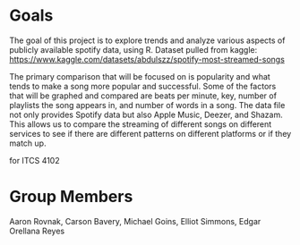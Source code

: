 # Goals
The goal of this project is to explore trends and analyze various aspects of publicly available spotify data, using R.
Dataset pulled from kaggle: https://www.kaggle.com/datasets/abdulszz/spotify-most-streamed-songs

The primary comparison that will be focused on is popularity and what tends to make a song more popular and successful. Some of the factors that will be graphed and compared are beats per minute, key, number of playlists the song appears in, and number of words in a song. The data file not only provides Spotify data but also Apple Music, Deezer, and Shazam. This allows us to compare the streaming of different songs on different services to see if there are different patterns on different platforms or if they match up.

for ITCS 4102

# Group Members
Aaron Rovnak, Carson Bavery, Michael Goins, Elliot Simmons, Edgar Orellana Reyes

